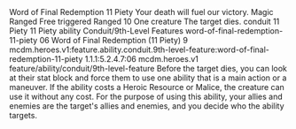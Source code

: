 <ability>
  <name>Word of Final Redemption</name>
  <cost>11 Piety</cost>
  <flavor>Your death will fuel our victory.</flavor>
  <keywords>
    <keyword>Magic</keyword>
    <keyword>Ranged</keyword>
  </keywords>
  <type>Free triggered</type>
  <distance>Ranged 10</distance>
  <target>One creature</target>
  <trigger>The target dies.</trigger>
  <metadata>
    <class>conduit</class>
    <cost>11 Piety</cost>
    <cost_amount>11</cost_amount>
    <cost_resource>Piety</cost_resource>
    <feature_type>ability</feature_type>
    <file_dpath>Conduit/9th-Level Features</file_dpath>
    <item_id>word-of-final-redemption-11-piety</item_id>
    <item_index>06</item_index>
    <item_name>Word of Final Redemption (11 Piety)</item_name>
    <level>9</level>
    <scc>mcdm.heroes.v1:feature.ability.conduit.9th-level-feature:word-of-final-redemption-11-piety</scc>
    <scdc>1.1.1:5.2.4.7:06</scdc>
    <source>mcdm.heroes.v1</source>
    <type>feature/ability/conduit/9th-level-feature</type>
  </metadata>
  <effects>
    <effect type="mundane">Before the target dies, you can look at their stat block and force them to use one ability that is a main action or a maneuver. If the ability costs a Heroic Resource or Malice, the creature can use it without any cost. For the purpose of using this ability, your allies and enemies are the target&apos;s allies and enemies, and you decide who the ability targets.</effect>
  </effects>
</ability>
